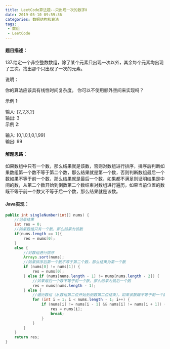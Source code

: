```yaml
---
title: LeetCode算法题--只出现一次的数字Ⅱ
date: 2019-05-10 09:59:36
categories: 数据结构和算法
tags:
 - 数组
 - LeetCode
---
```

#### 题目描述：
137.给定一个非空整数数组，除了某个元素只出现一次以外，其余每个元素均出现了三次。找出那个只出现了一次的元素。  

说明：  

你的算法应该具有线性时间复杂度。 你可以不使用额外空间来实现吗？  

示例 1:  

输入: [2,2,3,2]  
输出: 3  
示例 2:  

输入: [0,1,0,1,0,1,99]  
输出: 99  
<!-- more -->
#### 解题思路：  
如果数组中只有一个数，那么结果就是该数，否则对数组进行排序，排序后判断如果数组第一个数不等于第二个数，那么结果就是第一个数，否则判断数组最后一个数如果不等于前一个数，那么结果就是最后一个数，如果都不满足则证明结果是中间的数，从第二个数开始到倒数第二个数结束对数组进行遍历，如果当前位置的数既不等于前一个数又不等于后一个数，那么结果就是该数。  
#### Java实现：
```java
public int singleNumber(int[] nums) {
    //记录结果
    int res = 0;
    //如果数组只有一个数，那么结果为该数
    if(nums.length == 1){
        res = nums[0];
    }
    else {
        //对数组进行排序
        Arrays.sort(nums);
        //如果排序后第一个数不等于第二个数，那么结果为第一个数
        if (nums[0] != nums[1]) {
            res = nums[0];
        } else if (nums[nums.length - 1] != nums[nums.length - 2]) {
            //如果最后一个数不等于前一个数，那么结果为最后一个数
            res = nums[nums.length - 1];
        } else {
            //遍历数组（从数组第二位开始到倒数第二位结束），如果该数既不等于前一个数又不等于后一个数，那么结果为该数
            for (int i = 1; i < nums.length - 1; i++) {
                if (nums[i] != nums[i - 1] && nums[i] != nums[i + 1]) {
                    res = nums[i];
                    break;
                }
            }
        }
    }
    return res;
}
```